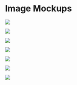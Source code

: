 # Image Mockups

![](../.gitbook/assets/image%20%2819%29.png)

![](../.gitbook/assets/image%20%2825%29.png)

![](../.gitbook/assets/image%20%286%29.png)

![](../.gitbook/assets/image%20%2838%29.png)

![](../.gitbook/assets/image%20%2831%29.png)

![](../.gitbook/assets/image%20%2835%29.png)

![](../.gitbook/assets/image%20%2830%29.png)



